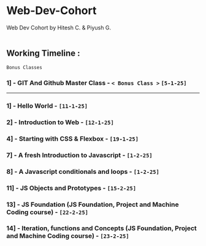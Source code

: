 # Web-Dev-Cohort
Web Dev Cohort by Hitesh C. &amp; Piyush G.
<br>
<br>
## Working Timeline :

`Bonus Classes`
### 1] - GIT And Github Master Class - `< Bonus Class >` `[5-1-25]`

-----

### 1] - Hello World - `[11-1-25]`

### 2] - Introduction to Web - `[12-1-25]`



### 4] - Starting with CSS & Flexbox - `[19-1-25]`


### 7] - A fresh Introduction to Javascript - `[1-2-25]`

### 8] - A Javascript conditionals and loops - `[1-2-25]`


### 11] - JS Objects and Prototypes - `[15-2-25]`


### 13] - JS Foundation (JS Foundation, Project and Machine Coding course) - `[22-2-25]` 


### 14] - Iteration, functions and Concepts (JS Foundation, Project and Machine Coding course) - `[23-2-25]` 

